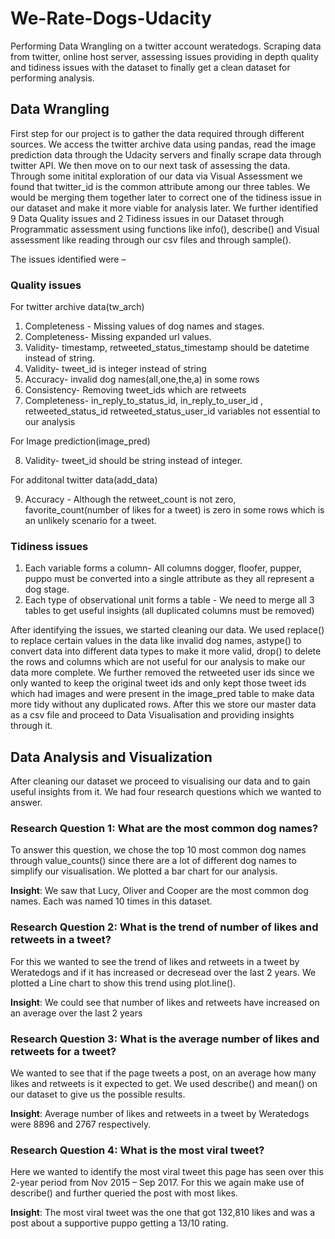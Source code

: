 # We-Rate-Dogs-Udacity
Performing Data Wrangling on a twitter account weratedogs. Scraping data from twitter, online host server, assessing issues providing in depth quality and tidiness issues with the dataset to finally get a clean dataset for performing analysis.

## Data Wrangling
First step for our project is to gather the data required through different sources. We access the twitter archive data using pandas, read the image prediction data through the Udacity servers and finally scrape data through twitter API.
We then move on to our next task of assessing the data. Through some initital exploration of our data via Visual Assessment we found that twitter_id is the common attribute among our three tables. We would be merging them together later to correct one of the tidiness issue in our dataset and make it more viable for analysis later. We further identified 9 Data Quality issues and 2 Tidiness issues in our Dataset through Programmatic assessment using functions like info(), describe() and Visual assessment like reading through our csv files and through sample().

The issues identified were –

### Quality issues

For twitter archive data(tw_arch)
1. Completeness - Missing values of dog names and stages.
2. Completeness- Missing expanded url values.
3. Validity- timestamp, retweeted_status_timestamp should be datetime instead of string.
4. Validity- tweet_id is integer instead of string
5. Accuracy- invalid dog names(all,one,the,a) in some rows
6. Consistency- Removing tweet_ids which are retweets
7. Completeness-  in_reply_to_status_id, in_reply_to_user_id , retweeted_status_id			      retweeted_status_user_id variables not essential to our analysis

For Image prediction(image_pred)

8. Validity- tweet_id should be string instead of integer.

For additonal twitter data(add_data)

9. Accuracy - Although the retweet_count is not zero, favorite_count(number of likes for a tweet) is zero in some rows which is an unlikely scenario for a tweet.

### Tidiness issues

1. Each variable forms a column- All columns dogger, floofer, pupper, puppo must be converted into a single attribute as they all represent a dog stage.
2. Each type of observational unit forms a table - We need to merge all 3 tables to get useful insights (all duplicated columns must be removed)

After identifying the issues, we started cleaning our data. We used replace() to replace certain values in the data like invalid dog names, astype() to convert data into different data types to make it more valid, drop() to delete the rows and columns which are not useful for our analysis to make our data more complete.
We further removed the retweeted user ids since we only wanted to keep the original tweet ids and only kept those tweet ids which had images and were present in the image_pred table to make data more tidy without any duplicated rows.
After this we store our master data as a csv file and proceed to Data Visualisation and providing insights through it.

## Data Analysis and Visualization 

After cleaning our dataset we proceed to visualising our data and to gain useful insights from it. We had four research questions which we wanted to answer.

### Research Question 1: What are the most common dog names?

To answer this question, we chose the top 10 most common dog names through value_counts() since there are a lot of different dog names to simplify our visualisation. We plotted a bar chart for our analysis.

**Insight**: We saw that Lucy, Oliver and Cooper are the most common dog names. Each was named 10 times in this dataset.
 
### Research Question 2: What is the trend of number of likes and retweets in a tweet?

For this we wanted to see the trend of likes and retweets in a tweet by Weratedogs and if it has increased or decresead over the last 2 years. We plotted a Line chart to show this trend using plot.line().

**Insight**: We could see that number of likes and retweets have increased on an average over the last 2 years

### Research Question 3: What is the average number of likes and retweets for a tweet?

We wanted to see that if the page tweets a post, on an average how many likes and retweets is it expected to get. We used describe() and mean() on our dataset to give us the possible results.

**Insight**: Average number of likes and retweets in a tweet by Weratedogs were 8896 and 2767 respectively.

### Research Question 4: What is the most viral tweet?

Here we wanted to identify the most viral tweet this page has seen over this 2-year period from Nov 2015 – Sep 2017. For this we again make use of describe() and further queried the post with most likes.

**Insight**: The most viral tweet was the one that got 132,810 likes and was a post about a supportive puppo getting a 13/10 rating.

